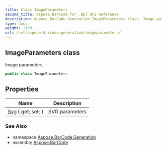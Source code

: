 ```yaml
---
title: Class ImageParameters
second_title: Aspose.BarCode for .NET API Reference
description: Aspose.BarCode.Generation.ImageParameters class. Image parameters
type: docs
weight: 1190
url: /net/aspose.barcode.generation/imageparameters/
---
```

## ImageParameters class

Image parameters.

```csharp
public class ImageParameters
```

## Properties

| Name | Description |
| --- | --- |
| [Svg](../../aspose.barcode.generation/imageparameters/svg/) { get; set; } | SVG parameters |

### See Also

* namespace [Aspose.BarCode.Generation](../../aspose.barcode.generation/)
* assembly [Aspose.BarCode](../../)


